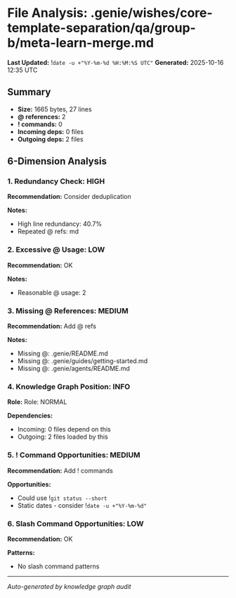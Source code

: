 # File Analysis: .genie/wishes/core-template-separation/qa/group-b/meta-learn-merge.md
**Last Updated:** !`date -u +"%Y-%m-%d %H:%M:%S UTC"`
**Generated:** 2025-10-16 12:35 UTC

## Summary

- **Size:** 1665 bytes, 27 lines
- **@ references:** 2
- **! commands:** 0
- **Incoming deps:** 0 files
- **Outgoing deps:** 2 files

## 6-Dimension Analysis

### 1. Redundancy Check: HIGH

**Recommendation:** Consider deduplication

**Notes:**
- High line redundancy: 40.7%
- Repeated @ refs: md

### 2. Excessive @ Usage: LOW

**Recommendation:** OK

**Notes:**
- Reasonable @ usage: 2

### 3. Missing @ References: MEDIUM

**Recommendation:** Add @ refs

**Notes:**
- Missing @: .genie/README.md
- Missing @: .genie/guides/getting-started.md
- Missing @: .genie/agents/README.md

### 4. Knowledge Graph Position: INFO

**Role:** Role: NORMAL

**Dependencies:**
- Incoming: 0 files depend on this
- Outgoing: 2 files loaded by this

### 5. ! Command Opportunities: MEDIUM

**Recommendation:** Add ! commands

**Opportunities:**
- Could use !`git status --short`
- Static dates - consider !`date -u +"%Y-%m-%d"`

### 6. Slash Command Opportunities: LOW

**Recommendation:** OK

**Patterns:**
- No slash command patterns

---

*Auto-generated by knowledge graph audit*
